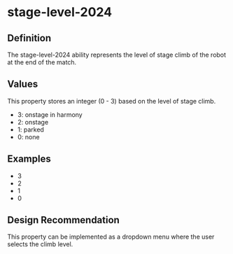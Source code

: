 # stage-level-2024

## Definition
The stage-level-2024 ability represents the level of stage climb of the robot at the end of the match.

## Values
This property stores an integer (0 - 3) based on the level of stage climb.
- 3: onstage in harmony
- 2: onstage
- 1: parked
- 0: none

## Examples
- 3
- 2
- 1
- 0

## Design Recommendation
This property can be implemented as a dropdown menu where the user selects the climb level.
